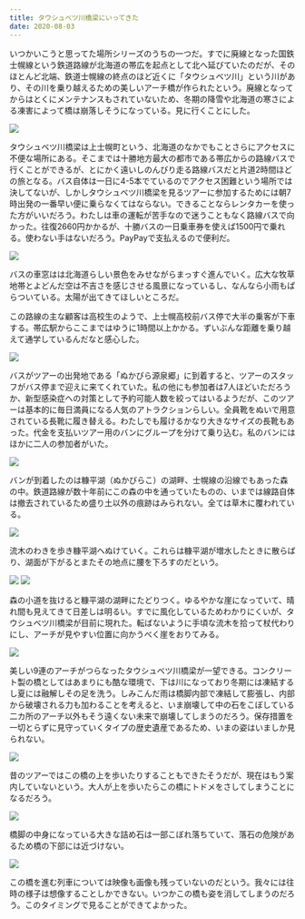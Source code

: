 ```yaml
---
title: タウシュベツ川橋梁にいってきた
date: 2020-08-03
---
```


いつかいこうと思ってた場所シリーズのうちの一つだ。すでに廃線となった国鉄士幌線という鉄道路線が北海道の帯広を起点として北へ延びていたのだが、そのほとんど北端、鉄道士幌線の終点のほど近くに「タウシュベツ川」という川があり、その川を乗り越えるための美しいアーチ橋が作られたという。廃線となってからはとくにメンテナンスもされていないため、冬期の降雪や北海道の寒さによる凍害によって橋は崩落しそうになっている。見に行くことにした。

![](https://photos.smugmug.com/photos/i-QFVgKtz/0/7e13c5f5/4K/i-QFVgKtz-4K.jpg)

タウシュベツ川橋梁は上士幌町という、北海道のなかでもことさらにアクセスに不便な場所にある。そこまでは十勝地方最大の都市である帯広からの路線バスで行くことができるが、とにかく遠いしのんびり走る路線バスだと片道2時間ほどの旅となる。バス自体は一日に4-5本でているのでアクセス困難という場所では決してないが、しかしタウシュベツ川橋梁を見るツアーに参加するためには朝7時出発の一番早い便に乗らなくてはならない。できることならレンタカーを使った方がいいだろう。わたしは車の運転が苦手なので迷うこともなく路線バスで向かった。往復2660円かかるが、十勝バスの一日乗車券を使えば1500円で乗れる。使わない手はないだろう。PayPayで支払えるので便利だ。

![](https://photos.smugmug.com/photos/i-x2VQQZb/0/0181666a/4K/i-x2VQQZb-4K.jpg)

バスの車窓はは北海道らしい景色をみせながらまっすぐ進んでいく。広大な牧草地帯とよどんだ空は不吉さを感じさせる風景になっているし、なんなら小雨もぱらついている。太陽が出てきてほしいところだ。

この路線の主な顧客は高校生のようで、上士幌高校前バス停で大半の乗客が下車する。帯広駅からここまではゆうに1時間以上かかる。ずいぶんな距離を乗り越えて通学しているんだなと感心した。

![](https://photos.smugmug.com/photos/i-SPH2wnc/0/5cbe3d15/4K/i-SPH2wnc-4K.jpg)

バスがツアーの出発地である「ぬかびら源泉郷」に到着すると、ツアーのスタッフがバス停まで迎えに来てくれていた。私の他にも参加者は7人ほどいただろうか、新型感染症への対策として予約可能人数を絞ってはいるようだが、このツアーは基本的に毎日満員になる人気のアトラクションらしい。全員靴をぬいで用意されている長靴に履き替える。わたしでも履けるかなり大きなサイズの長靴もあった。代金を支払いツアー用のバンにグループを分けて乗り込む。私のバンにはほかに二人の参加者がいた。

![](https://photos.smugmug.com/photos/i-RcMLh3G/0/3d633bf6/4K/i-RcMLh3G-4K.jpg)

バンが到着したのは糠平湖（ぬかびらこ）の湖畔、士幌線の沿線でもあった森の中。鉄道路線が数十年前にこの森の中を通っていたものの、いまでは線路自体は撤去されているため盛り土以外の痕跡はみられない。全ては草木に覆われている。

![](https://photos.smugmug.com/photos/i-fpKsXMr/0/660e8a62/4K/i-fpKsXMr-4K.jpg)

流木のわきを歩き糠平湖へぬけていく。これらは糠平湖が増水したときに散らばり、湖面が下がるとまたその地点に腰を下ろすのだという。

![](https://photos.smugmug.com/photos/i-x2rMp86/0/951e54b6/4K/i-x2rMp86-4K.jpg)
![](https://photos.smugmug.com/photos/i-XvtVLGq/0/76600cf8/4K/i-XvtVLGq-4K.jpg)

森の小道を抜けると糠平湖の湖畔にたどりつく。ゆるやかな崖になっていて、晴れ間も見えてきて日差しは明るい。すでに風化しているためわかりにくいが、タウシュベツ川橋梁が目前に現れた。転ばないように手頃な流木を拾って杖代わりにし、アーチが見やすい位置に向かうべく崖をおりてみる。

![](https://photos.smugmug.com/photos/i-2H5Lk9k/0/738a1454/4K/i-2H5Lk9k-4K.jpg)

美しい9連のアーチがつらなったタウシュベツ川橋梁が一望できる。コンクリート製の橋としてはあまりにも酷な環境で、下は川になっており冬期には凍結するし夏には融解しその足を洗う。しみこんだ雨は橋脚内部で凍結して膨張し、内部から破壊される力も加わることを考えると、いま崩壊して中の石をこぼしている二カ所のアーチ以外もそう遠くない未来で崩壊してしまうのだろう。保存措置を一切とらずに見守っていくタイプの歴史遺産であるため、いまの姿はいましか見られない。

![](https://photos.smugmug.com/photos/i-RVWqKbG/0/61a5236b/4K/i-RVWqKbG-4K.jpg)

昔のツアーではこの橋の上を歩いたりすることもできたそうだが、現在はもう案内していないという。大人が上を歩いたらこの橋にトドメをさしてしまうことになるだろう。

![](https://photos.smugmug.com/photos/i-SpxkkDb/0/a7db5002/4K/i-SpxkkDb-4K.jpg)

橋脚の中身になっている大きな詰め石は一部こぼれ落ちていて、落石の危険があるため橋の下部には近づけない。

![](https://photos.smugmug.com/photos/i-hV64Lsz/0/fe986a30/X5/i-hV64Lsz-X5.jpg)

この橋を進む列車については映像も画像も残っていないのだという。我々には往時の様子は想像することしかできない。いつかこの橋も姿を消してしまうのだろう。このタイミングで見ることができてよかった。